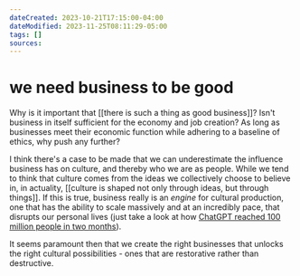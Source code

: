 ```yaml
---
dateCreated: 2023-10-21T17:15:00-04:00
dateModified: 2023-11-25T08:11:29-05:00
tags: []
sources: 
---
```

# we need business to be good

Why is it important that [[there is such a thing as good business]]? Isn't business in itself sufficient for the economy and job creation? As long as businesses meet their economic function while adhering to a baseline of ethics, why push any further?

I think there's a case to be made that we can underestimate the influence business has on culture, and thereby who we are as people. While we tend to think that culture comes from the ideas we collectively choose to believe in, in actuality, [[culture is shaped not only through ideas, but through things]]. If this is true, business really is an *engine* for cultural production, one that has the ability to scale massively and at an incredibly pace, that disrupts our personal lives (just take a look at how [ChatGPT reached 100 million people in two months](https://arstechnica.com/information-technology/2023/02/chatgpt-sets-record-for-fastest-growing-user-base-in-history-report-says/)). 

It seems paramount then that we create the right businesses that unlocks the right cultural possibilities - ones that are restorative rather than destructive. 
